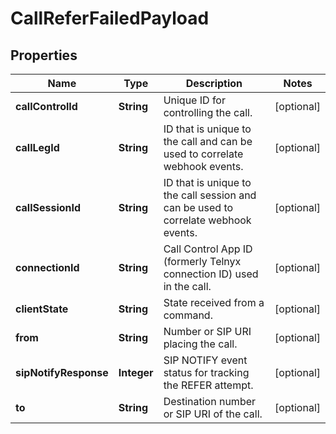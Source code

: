 

# CallReferFailedPayload

## Properties

Name | Type | Description | Notes
------------ | ------------- | ------------- | -------------
**callControlId** | **String** | Unique ID for controlling the call. |  [optional]
**callLegId** | **String** | ID that is unique to the call and can be used to correlate webhook events. |  [optional]
**callSessionId** | **String** | ID that is unique to the call session and can be used to correlate webhook events. |  [optional]
**connectionId** | **String** | Call Control App ID (formerly Telnyx connection ID) used in the call. |  [optional]
**clientState** | **String** | State received from a command. |  [optional]
**from** | **String** | Number or SIP URI placing the call. |  [optional]
**sipNotifyResponse** | **Integer** | SIP NOTIFY event status for tracking the REFER attempt. |  [optional]
**to** | **String** | Destination number or SIP URI of the call. |  [optional]



